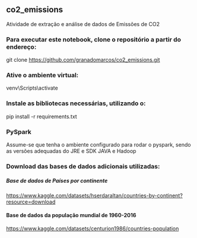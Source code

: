 ## co2_emissions
Atividade de extração e análise de dados de Emissões de CO2

### Para executar este notebook, clone o repositório a partir do endereço:

git clone https://github.com/granadomarcos/co2_emissions.git

### Ative o ambiente virtual:

venv\Scripts\activate

### Instale as bibliotecas necessárias, utilizando o:

pip install -r requirements.txt


### PySpark

Assume-se que tenha o ambiente configurado para rodar o pyspark, sendo as versões adequadas do JRE e SDK JAVA e Hadoop

### Download das bases de dados adicionais utilizadas:

##### Base de dados de Países por continente
https://www.kaggle.com/datasets/hserdaraltan/countries-by-continent?resource=download

#### Base de dados da população mundial de 1960-2016
https://www.kaggle.com/datasets/centurion1986/countries-population
